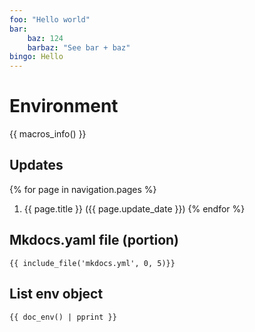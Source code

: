 ```yaml
---
foo: "Hello world"
bar: 
    baz: 124
    barbaz: "See bar + baz"
bingo: Hello
---
```


# Environment

{{ macros_info() }}


## Updates
{% for page in navigation.pages %}
1. {{ page.title }} ({{ page.update_date }})
{% endfor %}


## Mkdocs.yaml file (portion)

```
{{ include_file('mkdocs.yml', 0, 5)}}
```

## List env object

```
{{ doc_env() | pprint }}
```